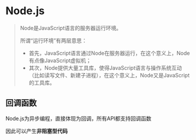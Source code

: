 # Node.js # 

> Node是JavaScript语言的服务器运行环境。
>
> 所谓“运行环境”有两层意思：
>
> + 首先，JavaScript语言通过Node在服务器运行，在这个意义上，Node有点像JavaScript虚拟机；
> + 其次，Node提供大量工具库，使得JavaScript语言与操作系统互动（比如读写文件、新建子进程），在这个意义上，Node又是JavaScript的工具库。

## 回调函数 ##

Node.js为异步编程，直接体现为回调，所有API都支持回调函数

因此可以产生**非阻塞型代码**





